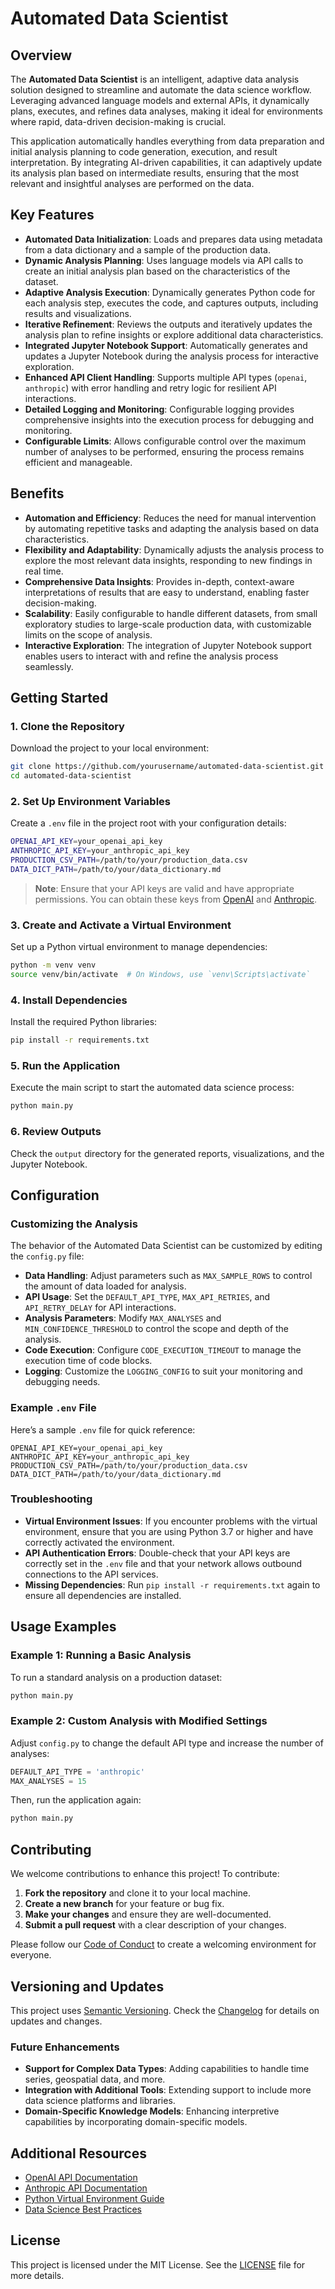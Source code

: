 # Automated Data Scientist

## Overview

The **Automated Data Scientist** is an intelligent, adaptive data analysis solution designed to streamline and automate the data science workflow. Leveraging advanced language models and external APIs, it dynamically plans, executes, and refines data analyses, making it ideal for environments where rapid, data-driven decision-making is crucial.

This application automatically handles everything from data preparation and initial analysis planning to code generation, execution, and result interpretation. By integrating AI-driven capabilities, it can adaptively update its analysis plan based on intermediate results, ensuring that the most relevant and insightful analyses are performed on the data.

## Key Features

- **Automated Data Initialization**: Loads and prepares data using metadata from a data dictionary and a sample of the production data.
- **Dynamic Analysis Planning**: Uses language models via API calls to create an initial analysis plan based on the characteristics of the dataset.
- **Adaptive Analysis Execution**: Dynamically generates Python code for each analysis step, executes the code, and captures outputs, including results and visualizations.
- **Iterative Refinement**: Reviews the outputs and iteratively updates the analysis plan to refine insights or explore additional data characteristics.
- **Integrated Jupyter Notebook Support**: Automatically generates and updates a Jupyter Notebook during the analysis process for interactive exploration.
- **Enhanced API Client Handling**: Supports multiple API types (`openai`, `anthropic`) with error handling and retry logic for resilient API interactions.
- **Detailed Logging and Monitoring**: Configurable logging provides comprehensive insights into the execution process for debugging and monitoring.
- **Configurable Limits**: Allows configurable control over the maximum number of analyses to be performed, ensuring the process remains efficient and manageable.

## Benefits

- **Automation and Efficiency**: Reduces the need for manual intervention by automating repetitive tasks and adapting the analysis based on data characteristics.
- **Flexibility and Adaptability**: Dynamically adjusts the analysis process to explore the most relevant data insights, responding to new findings in real time.
- **Comprehensive Data Insights**: Provides in-depth, context-aware interpretations of results that are easy to understand, enabling faster decision-making.
- **Scalability**: Easily configurable to handle different datasets, from small exploratory studies to large-scale production data, with customizable limits on the scope of analysis.
- **Interactive Exploration**: The integration of Jupyter Notebook support enables users to interact with and refine the analysis process seamlessly.

## Getting Started

### 1. Clone the Repository

Download the project to your local environment:

```bash
git clone https://github.com/yourusername/automated-data-scientist.git
cd automated-data-scientist
```

### 2. Set Up Environment Variables

Create a `.env` file in the project root with your configuration details:

```bash
OPENAI_API_KEY=your_openai_api_key
ANTHROPIC_API_KEY=your_anthropic_api_key
PRODUCTION_CSV_PATH=/path/to/your/production_data.csv
DATA_DICT_PATH=/path/to/your/data_dictionary.md
```

> **Note**: Ensure that your API keys are valid and have appropriate permissions. You can obtain these keys from [OpenAI](https://beta.openai.com/signup/) and [Anthropic](https://anthropic.com).

### 3. Create and Activate a Virtual Environment

Set up a Python virtual environment to manage dependencies:

```bash
python -m venv venv
source venv/bin/activate  # On Windows, use `venv\Scripts\activate`
```

### 4. Install Dependencies

Install the required Python libraries:

```bash
pip install -r requirements.txt
```

### 5. Run the Application

Execute the main script to start the automated data science process:

```bash
python main.py
```

### 6. Review Outputs

Check the `output` directory for the generated reports, visualizations, and the Jupyter Notebook.

## Configuration

### Customizing the Analysis

The behavior of the Automated Data Scientist can be customized by editing the `config.py` file:

- **Data Handling**: Adjust parameters such as `MAX_SAMPLE_ROWS` to control the amount of data loaded for analysis.
- **API Usage**: Set the `DEFAULT_API_TYPE`, `MAX_API_RETRIES`, and `API_RETRY_DELAY` for API interactions.
- **Analysis Parameters**: Modify `MAX_ANALYSES` and `MIN_CONFIDENCE_THRESHOLD` to control the scope and depth of the analysis.
- **Code Execution**: Configure `CODE_EXECUTION_TIMEOUT` to manage the execution time of code blocks.
- **Logging**: Customize the `LOGGING_CONFIG` to suit your monitoring and debugging needs.

### Example `.env` File

Here’s a sample `.env` file for quick reference:

```plaintext
OPENAI_API_KEY=your_openai_api_key
ANTHROPIC_API_KEY=your_anthropic_api_key
PRODUCTION_CSV_PATH=/path/to/your/production_data.csv
DATA_DICT_PATH=/path/to/your/data_dictionary.md
```

### Troubleshooting

- **Virtual Environment Issues**: If you encounter problems with the virtual environment, ensure that you are using Python 3.7 or higher and have correctly activated the environment.
- **API Authentication Errors**: Double-check that your API keys are correctly set in the `.env` file and that your network allows outbound connections to the API services.
- **Missing Dependencies**: Run `pip install -r requirements.txt` again to ensure all dependencies are installed.

## Usage Examples

### Example 1: Running a Basic Analysis

To run a standard analysis on a production dataset:

```bash
python main.py
```

### Example 2: Custom Analysis with Modified Settings

Adjust `config.py` to change the default API type and increase the number of analyses:

```python
DEFAULT_API_TYPE = 'anthropic'
MAX_ANALYSES = 15
```

Then, run the application again:

```bash
python main.py
```

## Contributing

We welcome contributions to enhance this project! To contribute:

1. **Fork the repository** and clone it to your local machine.
2. **Create a new branch** for your feature or bug fix.
3. **Make your changes** and ensure they are well-documented.
4. **Submit a pull request** with a clear description of your changes.

Please follow our [Code of Conduct](CODE_OF_CONDUCT.md) to create a welcoming environment for everyone.

## Versioning and Updates

This project uses [Semantic Versioning](https://semver.org/). Check the [Changelog](CHANGELOG.md) for details on updates and changes.

### Future Enhancements

- **Support for Complex Data Types**: Adding capabilities to handle time series, geospatial data, and more.
- **Integration with Additional Tools**: Extending support to include more data science platforms and libraries.
- **Domain-Specific Knowledge Models**: Enhancing interpretive capabilities by incorporating domain-specific models.

## Additional Resources

- [OpenAI API Documentation](https://beta.openai.com/docs/)
- [Anthropic API Documentation](https://anthropic.com/docs)
- [Python Virtual Environment Guide](https://docs.python.org/3/tutorial/venv.html)
- [Data Science Best Practices](https://towardsdatascience.com/)

## License

This project is licensed under the MIT License. See the [LICENSE](LICENSE) file for more details.
